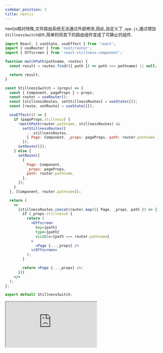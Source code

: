 ```yaml
---
sidebar_position: 3
title: nextjs
---
```


nextjs相对特殊,文件路由系统无法通过外部修改,因此,自定义了`_app.js`,通过增加 `StillnessSwitch组件`,简单的将其下的路由组件变成了可静止的组件.

```jsx title="StillnessSwitch"
import React, { useState, useEffect } from 'react';
import { useRouter } from 'next/router';
import { Offscreen } from 'react-stillness-component';

function matchPath(pathname, routes) {
  const result = routes.find(({ path }) => path === pathname) || null;

  return result;
}

const StillnessSwitch = (props) => {
  const { Component, pageProps } = props;
  const router = useRouter();
  const [stillnessRoutes, setStillnessRoutes] = useState([]);
  const [route, setRoute] = useState([]);

  useEffect(() => {
    if (pageProps.stillness) {
      !matchPath(router.pathname, stillnessRoutes) &&
        setStillnessRoutes([
          ...stillnessRoutes,
          { Page: Component, _props: pageProps, path: router.pathname },
        ]);
      setRoute([]);
    } else {
      setRoute([
        {
          Page: Component,
          _props: pageProps,
          path: router.pathname,
        },
      ]);
    }
  }, [Component, router.pathname]);

  return (
    <>
      {stillnessRoutes.concat(route).map(({ Page, _props, path }) => {
        if (_props.stillness) {
          return (
            <Offscreen
              key={path}
              type={path}
              visible={path === router.pathname}
            >
              <Page {..._props} />
            </Offscreen>
          );
        }

        return <Page {..._props} />;
      })}
    </>
  );
};

export default StillnessSwitch;

```

<iframe src="https://codesandbox.io/embed/06-example-nextjs-kwcu20?fontsize=14&hidenavigation=1&theme=dark&view=preview"
     style={{width:"100%",height:"500px",border:0, borderRadius: "4px", overflow:"hidden"}}
     title="06-example-nextjs"
     allow="accelerometer; ambient-light-sensor; camera; encrypted-media; geolocation; gyroscope; hid; microphone; midi; payment; usb; vr; xr-spatial-tracking"
     sandbox="allow-forms allow-modals allow-popups allow-presentation allow-same-origin allow-scripts"
   ></iframe>